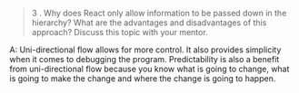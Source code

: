 >3 . Why does React only allow information to be passed down in the hierarchy? What are the advantages and disadvantages of this approach? Discuss this topic with your mentor.

A: Uni-directional flow allows for more control. It also provides simplicity when it comes to debugging the program. Predictability is also a benefit from uni-directional flow because you know what is going to change, what is going to make the change and where the change is going to happen. 